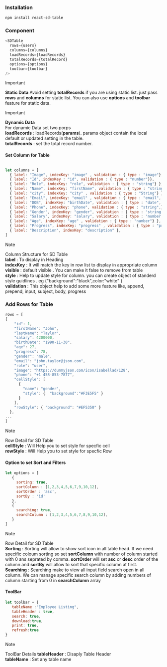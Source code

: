 ### Installation

 ```javascript 
 npm install react-sd-table
```

### Component
```javascript
<SDTable 
  rows={users} 
  columns={columns} 
  loadRecords={loadRecords}
  totalRecords={totalRecord}
  options={options}
  toolbar={toolbar}
/>

```
> [!IMPORTANT]
> **Static Data**
> Avoid setting **totalRecords** if you are using static list. just pass  **rows** and **columns** for static list. You can also use **options** and **toolbar** feature for static data.

> [!IMPORTANT]
> **Dynamic Data**   
> For dynamic Data set two porps      
> **loadRecords** : loadRecords(**params**). params object contain the local default or updated setting in the table.       
> **totalRecords** : set the total record number.   

#### Set Column for Table
```javascript

let columns = [
  { label: "Image", indexKey: "image" , validation : { type : "image"}, visible:true,  style : {} },
  { label: "Id", indexKey : "id", validation : { type : "number"}},
  { label: "Role", indexKey: "role", validation : { type : "string"} },
  { label: "Name", indexKey: "firstName", validation : { type : "string"} },
  { label: "city", indexKey: "city" , validation : { type : "String"} },
  { label: "Email", indexKey: "email" , validation : { type : "email",  subject:"Subject", body:"Hello sir/ madam,"} },
  { label: "DOB", indexKey: "birthDate", validation : { type : "date", input : "mm-dd-yy"}, },
  { label: "Phone", indexKey: "phone", validation : { type : "string",}},
  { label: "Gender", indexKey: "gender", validation : { type : 'string'}},
  { label: "Salary", indexKey: "salary", validation : { type : 'number',  append : "", prepand : "$"}},
  { label: "Age", indexKey: "age" , validation : { type : "number"} },
  { label: "Progress", indexKey: "progress" , validation : { type : "progress"}},
  { label: "Description", indexKey: "description" },
]
```

> [!NOTE]
> Column Structure for SD Table   
> **label** : To display in Heading    
> **indexKey** : It will match the key in row list to display in appropriate column   
> **visible** : default visible . You can make it false to remove from table   
> **style** : Help to update style for column. you can create object of standerd style guidlines . eg {"background":"black",color:"white" }   
> **validation** : This object help to add some more feature like, append, prepend, input, subject, body, progress   


### Add Rows for Table
```javascript
rows = [
{
    "id": 1,
    "firstName": "John",
    "lastName": "Taylor",
    "salary": 4200000,
    "birthDate": "1990-11-30",
    "age": 27,
    "progress": 78,
    "gender": "male",
    "email": "john.taylor@json.com",
    "role": "user",
    "image": "https://dummyjson.com/icon/isabellad/128",
    "phone": "+1 458-853-7877",
    "cellStyle": [
      {
        "name": "gender",
        "style": {  "background":"#F3E5F5" }
      }
    ],
    "rowStyle": { "background": "#EF5350" }
  },
...
]
```

> [!NOTE]
> Row Detail for SD Table   
> **cellStyle** : Will Help you to set style for specfic cell    
> **rowStyle** : Will Help you to set style for specfic Row     

#### Option to set Sort and Filters
```javascript
let options = [
   {
     sorting: true,
     sortColumn : [1,2,3,4,5,6,7,9,10,12],
     sortOrder : 'asc',
     sortBy : 'id'
   },
   {
     searching: true,
     searchColumn : [1,2,3,4,5,6,7,8,9,10,12],
   }
]
```

> [!NOTE]
> Row Detail for SD Table  
> **Sorting** : Sorting will allow to show sort icon in all table head. If we need specific coloum sorting so set **sortColumn** with number of column started with 0 ans seprated by comma. **sortOrder** will set **asc** or **desc** order of the column and **sortBy** will allow to sort that specific column at first.    
> **Searching** : Searching make to view all input field search open in all column. We can manage specific search column by adding numbers of column starting from 0 in **searchColumn** array   
> 
#### ToolBar
```javascript
let toolbar = {
   tableName :"Employee Listing", 
   tableHeader : true, 
   search: true, 
   download:true, 
   print: true, 
   refresh:true 
}
```

> [!NOTE]
> ToolBar Details
> **tableHeader** : Disaply Table Header   
> **tableName** : Set any table name    
